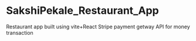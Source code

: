 # SakshiPekale_Restaurant_App

Restaurant app built using vite+React 
Stripe payment getway API for money transaction
